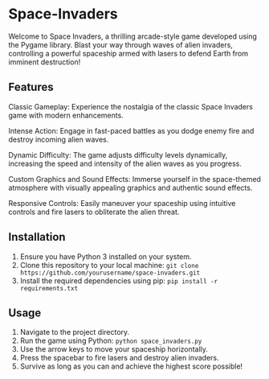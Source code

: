 # Space-Invaders

Welcome to Space Invaders, a thrilling arcade-style game developed using the Pygame library. Blast your way through waves of alien invaders, controlling a powerful spaceship armed with lasers to defend Earth from imminent destruction!

## Features

Classic Gameplay: Experience the nostalgia of the classic Space Invaders game with modern enhancements.

Intense Action: Engage in fast-paced battles as you dodge enemy fire and destroy incoming alien waves.

Dynamic Difficulty: The game adjusts difficulty levels dynamically, increasing the speed and intensity of the alien waves as you progress.

Custom Graphics and Sound Effects: Immerse yourself in the space-themed atmosphere with visually appealing graphics and authentic sound effects.

Responsive Controls: Easily maneuver your spaceship using intuitive controls and fire lasers to obliterate the alien threat.

## Installation

1. Ensure you have Python 3 installed on your system.
2. Clone this repository to your local machine: `git clone https://github.com/yourusername/space-invaders.git`
3. Install the required dependencies using pip: `pip install -r requirements.txt`

## Usage

1. Navigate to the project directory.
2. Run the game using Python: `python space_invaders.py`
3. Use the arrow keys to move your spaceship horizontally.
4. Press the spacebar to fire lasers and destroy alien invaders.
5. Survive as long as you can and achieve the highest score possible!
